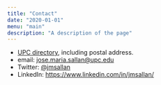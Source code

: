 ```yaml
---
title: "Contact"
date: "2020-01-01"
menu: "main"
description: "A description of the page"
---
```


* [UPC directory](https://directori.upc.edu/directori/dadesPersona.jsp?id=1002983), including postal address.
* email: <jose.maria.sallan@upc.edu>
* Twitter: [@jmsallan](https://twitter.com/jmsallan)
* LinkedIn: <https://www.linkedin.com/in/jmsallan/>